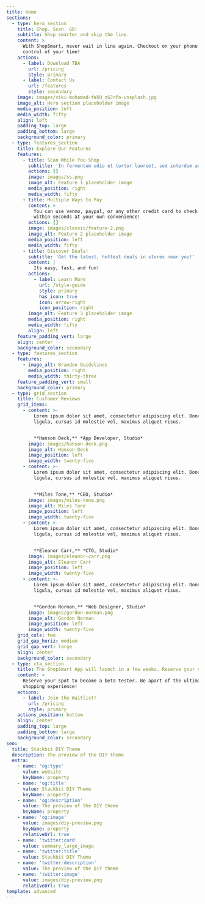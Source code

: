 ```yaml
---
title: Home
sections:
  - type: hero_section
    title: Shop. Scan. GO!
    subtitle: Shop smarter and skip the line.
    content: >
      With ShopSmart, never wait in line again. Checkout on your phone and take
      control of your time!
    actions:
      - label: Download TBA
        url: /pricing
        style: primary
      - label: Contact Us
        url: /features
        style: secondary
    image: images/viki-mohamad-tWXH_zGJrPo-unsplash.jpg
    image_alt: Hero section placeholder image
    media_position: left
    media_width: fifty
    align: left
    padding_top: large
    padding_bottom: large
    background_color: primary
  - type: features_section
    title: Explore Our Features
    features:
      - title: Scan While You Shop
        subtitle: 'In fermentum odio et tortor laoreet, sed interdum augue ornare. '
        actions: []
        image: images/ss.png
        image_alt: Feature 1 placeholder image
        media_position: right
        media_width: fifty
      - title: Multiple Ways to Pay
        content: >
          You can use venmo, paypal, or any other credit card to check out
          within seconds at your own convenience!
        actions: []
        image: images/classic/feature-2.png
        image_alt: Feature 2 placeholder image
        media_position: left
        media_width: fifty
      - title: Discover Deals!
        subtitle: 'Get the latest, hottest deals in stores near you!'
        content: |
          Its easy, fast, and fun!
        actions:
          - label: Learn More
            url: /style-guide
            style: primary
            has_icon: true
            icon: arrow-right
            icon_position: right
        image_alt: Feature 3 placeholder image
        media_position: right
        media_width: fifty
        align: left
    feature_padding_vert: large
    align: center
    background_color: secondary
  - type: features_section
    features:
      - image_alt: Brandon Guidelines
        media_position: right
        media_width: thirty-three
    feature_padding_vert: small
    background_color: primary
  - type: grid_section
    title: Customer Reviews
    grid_items:
      - content: >-
          Lorem ipsum dolor sit amet, consectetur adipiscing elit. Donec nisl
          ligula, cursus id molestie vel, maximus aliquet risus.


          **Hanson Deck,** *App Developer, Studio*
        image: images/hanson-deck.png
        image_alt: Hanson Deck
        image_position: left
        image_width: twenty-five
      - content: >-
          Lorem ipsum dolor sit amet, consectetur adipiscing elit. Donec nisl
          ligula, cursus id molestie vel, maximus aliquet risus.


          **Miles Tone,** *CEO, Studio*
        image: images/miles-tone.png
        image_alt: Miles Tone
        image_position: left
        image_width: twenty-five
      - content: >-
          Lorem ipsum dolor sit amet, consectetur adipiscing elit. Donec nisl
          ligula, cursus id molestie vel, maximus aliquet risus.


          **Eleanor Carr,** *CTO, Studio*
        image: images/eleanor-carr.png
        image_alt: Eleanor Carr
        image_position: left
        image_width: twenty-five
      - content: >-
          Lorem ipsum dolor sit amet, consectetur adipiscing elit. Donec nisl
          ligula, cursus id molestie vel, maximus aliquet risus.


          **Gordon Norman,** *Web Designer, Studio*
        image: images/gordon-norman.png
        image_alt: Gordon Norman
        image_position: left
        image_width: twenty-five
    grid_cols: two
    grid_gap_horiz: medium
    grid_gap_vert: large
    align: center
    background_color: secondary
  - type: cta_section
    title: The ShopSmart App will launch in a few weeks. Reserve your spot today!
    content: >
      Reserve your spot to become a beta tester. Be apart of the ultimate
      shopping experience!
    actions:
      - label: Join the Waitlist!
        url: /pricing
        style: primary
    actions_position: bottom
    align: center
    padding_top: large
    padding_bottom: large
    background_color: secondary
seo:
  title: Stackbit DIY Theme
  description: The preview of the DIY theme
  extra:
    - name: 'og:type'
      value: website
      keyName: property
    - name: 'og:title'
      value: Stackbit DIY Theme
      keyName: property
    - name: 'og:description'
      value: The preview of the DIY theme
      keyName: property
    - name: 'og:image'
      value: images/diy-preview.png
      keyName: property
      relativeUrl: true
    - name: 'twitter:card'
      value: summary_large_image
    - name: 'twitter:title'
      value: Stackbit DIY Theme
    - name: 'twitter:description'
      value: The preview of the DIY theme
    - name: 'twitter:image'
      value: images/diy-preview.png
      relativeUrl: true
template: advanced
---
```


